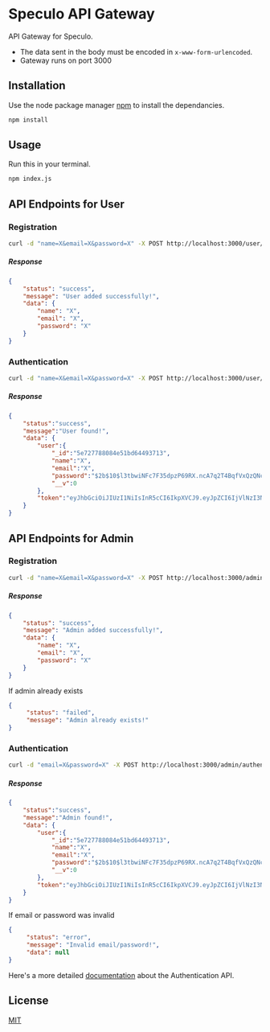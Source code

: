 # Speculo API Gateway

API Gateway for Speculo.

* The data sent in the body must be encoded in `x-www-form-urlencoded`.
* Gateway runs on port 3000

## Installation

Use the node package manager [npm](https://www.npmjs.com/) to install the dependancies.

```bash
npm install
```

## Usage

Run this in your terminal.

```bash
npm index.js
```


## API Endpoints for User

### Registration

```bash
curl -d "name=X&email=X&password=X" -X POST http://localhost:3000/user/register
```

##### Response 

```json
{
    "status": "success",
    "message": "User added successfully!",
    "data": {
        "name": "X",
        "email": "X",
        "password": "X"
    }
}
```

### Authentication

```bash
curl -d "name=X&email=X&password=X" -X POST http://localhost:3000/user/authenticate
```

##### Response

```json
{
    "status":"success",
    "message":"User found!",
    "data": {
        "user":{
            "_id":"5e727788084e51bd64493713",
            "name":"X",
            "email":"X",
            "password":"$2b$10$l3tbwiNFc7F35dpzP69RX.ncA7q2T4BqfVxQzQNcDc9T/CHa6KOzm",
            "__v":0
        },
        "token":"eyJhbGciOiJIUzI1NiIsInR5cCI6IkpXVCJ9.eyJpZCI6IjVlNzI3Nzg4MDg0ZTUxYmQ2NDQ5MzcxMyIsImlhdCI6MTU4NDU2MDA1MCwiZXhwIjoxNTg0NTYzNjUwfQ.3gIK6BUi1fllcOFX29tRPRoH9HNaQpMxNNMISeggeTI"
    }
}
```



## API Endpoints for Admin

### Registration

```bash
curl -d "name=X&email=X&password=X" -X POST http://localhost:3000/admin/register
```

##### Response 

```json
{
    "status": "success",
    "message": "Admin added successfully!",
    "data": {
        "name": "X",
        "email": "X",
        "password": "X"
    }
}
```

If admin already exists

```json
{
     "status": "failed",
     "message": "Admin already exists!"
}
```

### Authentication

```bash
curl -d "email=X&password=X" -X POST http://localhost:3000/admin/authenticate
```

##### Response

```json
{
    "status":"success",
    "message":"Admin found!",
    "data": {
        "user":{
            "_id":"5e727788084e51bd64493713",
            "name":"X",
            "email":"X",
            "password":"$2b$10$l3tbwiNFc7F35dpzP69RX.ncA7q2T4BqfVxQzQNcDc9T/CHa6KOzm",
            "__v":0
        },
        "token":"eyJhbGciOiJIUzI1NiIsInR5cCI6IkpXVCJ9.eyJpZCI6IjVlNzI3Nzg4MDg0ZTUxYmQ2NDQ5MzcxMyIsImlhdCI6MTU4NDU2MDA1MCwiZXhwIjoxNTg0NTYzNjUwfQ.3gIK6BUi1fllcOFX29tRPRoH9HNaQpMxNNMISeggeTI"
    }
}
```

If email or password was invalid

```json
{
     "status": "error",
     "message": "Invalid email/password!",
     "data": null
}
```

Here's a more detailed [documentation](https://web.postman.co/collections/4847812-ec1143e9-3e6c-408c-8d6c-86dd81b62467?version=latest&workspace=5cd5ce26-92d0-47e9-8ffb-9e2d98effd0c) about the Authentication API.

## License
[MIT](https://choosealicense.com/licenses/mit/)
